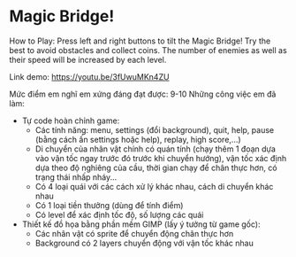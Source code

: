 # Magic Bridge!
How to Play: Press left and right buttons to tilt the Magic Bridge! Try the best to avoid obstacles and collect coins. 
The number of enemies as well as their speed will be increased by each level.

Link demo: https://youtu.be/3fUwuMKn4ZU

Mức điểm em nghĩ em xứng đáng đạt được: 9-10
Những công việc em đã làm:
  + Tự code hoàn chỉnh game:
     - Các tính năng: menu, settings (đổi background), quit, help, pause (bằng cách ấn settings hoặc help), replay, high score,...)
     - Di chuyển của nhân vật chính có quán tính (chạy thêm 1 đoạn dựa vào vận tốc ngay trước đó trước khi chuyển hướng), vận tốc xác định dựa theo độ nghiêng của cầu, thời gian chạy để chân thực hơn, có trạng thái nhấp nháy...
     - Có 4 loại quái với các cách xử lý khác nhau, cách di chuyển khác nhau
     - Có 1 loại tiền thưởng (dùng để tính điểm)
     - Có level để xác định tốc độ, số lượng các quái
  + Thiết kế đồ họa bằng phần mềm GIMP (lấy ý tưởng từ game gốc):
     - Các nhân vật có sprite để chuyển động chân thực hơn
     - Background có 2 layers chuyển động với vận tốc khác nhau

